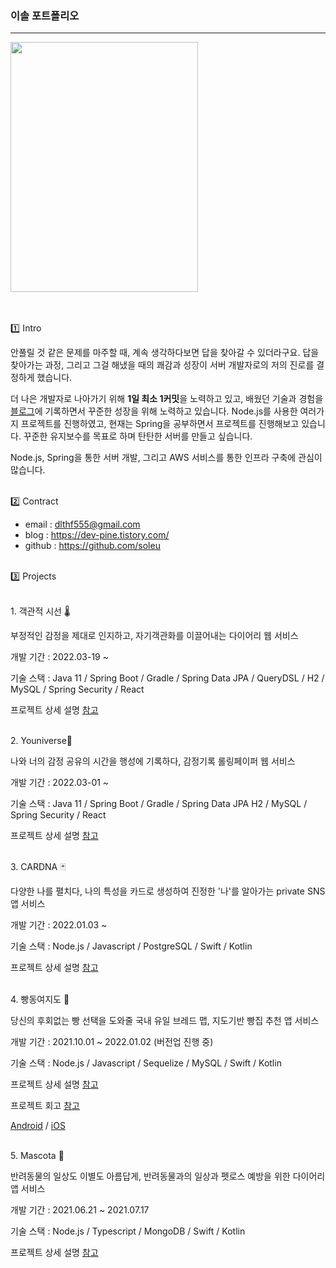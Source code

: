 ### 이솔 포트폴리오

---

<img src="https://user-images.githubusercontent.com/76844556/167532561-c166fc2b-9491-40d1-a536-0ac299e474b1.JPG" width="300" height="400">

<br/><br/>
1️⃣ Intro 

안풀릴 것 같은 문제를 마주할 때, 계속 생각하다보면 답을 찾아갈 수 있더라구요. 답을 찾아가는 과정, 그리고 그걸 해냈을 때의 쾌감과 성장이 서버 개발자로의 저의 진로를 결정하게 했습니다.

더 나은 개발자로 나아가기 위해 **1일 최소 1커밋**을 노력하고 있고, 배웠던 기술과 경험을 [블로그](https://dev-pine.tistory.com/)에 기록하면서 꾸준한 성장을 위해 노력하고 있습니다. Node.js를 사용한 여러가지 프로젝트를 진행하였고, 현재는 Spring을 공부하면서 프로젝트를 진행해보고 있습니다. 꾸준한 유지보수를 목표로 하며 탄탄한 서버를 만들고 싶습니다.

Node.js, Spring을 통한 서버 개발, 그리고 AWS 서비스를 통한 인프라 구축에 관심이 많습니다.
<br/><br/>

2️⃣ Contract

- email : dlthf555@gmail.com
- blog : https://dev-pine.tistory.com/
- github : https://github.com/soleu
  <br/><br/>

3️⃣ Projects

<br/>
1. 객관적 시선 🌡

부정적인 감정을 제대로 인지하고, 자기객관화를 이끌어내는 다이어리 웹 서비스

개발 기간 : 2022.03-19 ~

기술 스택 :
Java 11 / Spring Boot / Gradle / Spring Data JPA / QueryDSL /
H2 / MySQL / Spring Security / React

프로젝트 상세 설명 [참고](https://github.com/depromeet/11th_5team)

<br/>
2. Youniverse💫

나와 너의 감정 공유의 시간을 행성에 기록하다, 감정기록 롤링페이퍼 웹 서비스

개발 기간 : 2022.03-01 ~

기술 스택 :
Java 11 / Spring Boot / Gradle / Spring Data JPA
H2 / MySQL / Spring Security / React

프로젝트 상세 설명 [참고](https://github.com/TeamYouniverse/Youniverse-Server-Release)

 <br/>
 3. CARDNA 🃏

다양한 나를 펼치다, 나의 특성을 카드로 생성하여 진정한 '나'를 알아가는 private SNS 앱 서비스

개발 기간 : 2022.01.03 ~

기술 스택 :
Node.js / Javascript / PostgreSQL / Swift / Kotlin

프로젝트 상세 설명 [참고](https://github.com/TeamCARDNA/Cardna-Server)

 <br/>
 4. 빵동여지도 🍞

당신의 후회없는 빵 선택을 도와줄 국내 유일 브레드 맵, 지도기반 빵집 추천 앱 서비스

개발 기간 : 2021.10.01 ~ 2022.01.02 (버전업 진행 중)

기술 스택 :
Node.js / Javascript / Sequelize / MySQL
/ Swift / Kotlin

프로젝트 상세 설명 [참고](https://github.com/bbangmap/BBangMap-Server-Docs/blob/main/README.md)

프로젝트 회고 [참고](https://dev-pine.tistory.com/entry/%ED%94%84%EB%A1%9C%EC%A0%9D%ED%8A%B8-%ED%9A%8C%EA%B3%A0-%EB%B9%B5%EB%8F%99%EC%97%AC%EC%A7%80%EB%8F%84?category=1072781)

[Android](https://bit.ly/3IKrYcH) / [iOS](https://apple.co/3gifdKB)

<br/>
5. Mascota 🐶

반려동물의 일상도 이별도 아름답게, 반려동물과의 일상과 펫로스 예방을 위한 다이어리 앱 서비스

개발 기간 : 2021.06.21 ~ 2021.07.17

기술 스택 :
Node.js / Typescript / MongoDB
/ Swift / Kotlin

프로젝트 상세 설명 [참고](https://github.com/TeamMascota/Mascota-Server)
